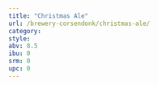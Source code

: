 ```yaml
---
title: "Christmas Ale"
url: /brewery-corsendonk/christmas-ale/
category: 
style: 
abv: 8.5
ibu: 0
srm: 0
upc: 0
---
```


